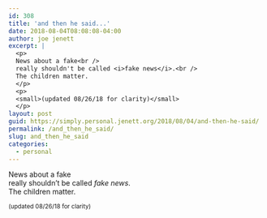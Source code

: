 ```yaml
---
id: 308
title: 'and then he said...'
date: 2018-08-04T08:08:08-04:00
author: joe jenett
excerpt: |
  <p>
  News about a fake<br />
  really shouldn't be called <i>fake news</i>.<br />
  The children matter.
  </p>
  <p>
  <small>(updated 08/26/18 for clarity)</small>
  </p>
layout: post
guid: https://simply.personal.jenett.org/2018/08/04/and-then-he-said/
permalink: /and_then_he_said/
slug: and_then_he_said
categories:
  - personal
---
```

News about a fake  
really shouldn’t be called _fake news_.  
The children matter. 

<small>(updated 08/26/18 for clarity)</small>